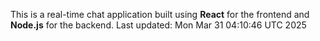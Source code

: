 This is a real-time chat application built using **React** for the frontend and **Node.js** for the backend.
Last updated: Mon Mar 31 04:10:46 UTC 2025
